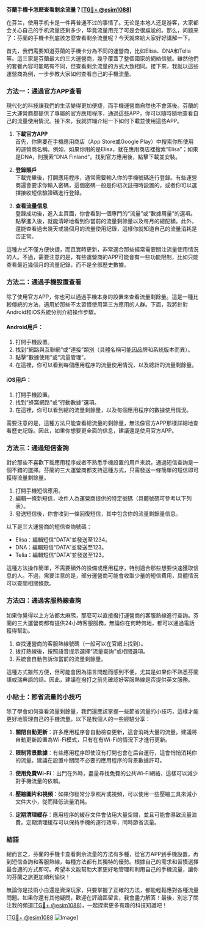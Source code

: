 **芬蘭手機卡怎麽查看剩余流量？[[TG💪+ @esim1088](https://t.me/s/esim1088)]**

在芬兰，使用手机卡是一件再普通不过的事情了。无论是本地人还是游客，大家都会关心自己的手机流量还剩多少，毕竟流量用完了可是会很尴尬的。那么，问题来了：芬蘭的手機卡到底該怎麼查看剩余流量呢？今天就來給大家好好講解一下。

首先，我們需要知道芬蘭的手機卡分為不同的運營商，比如Elisa、DNA和Telia等。這三家是芬蘭最大的三大運營商，幾乎覆蓋了整個國家的網絡信號。雖然他們的套餐內容可能略有不同，但查看剩余流量的方式大致相同。接下來，我就以這些運營商為例，一步步教大家如何查看自己的手機流量。

### 方法一：通過官方APP查看

現代化的科技讓我們的生活變得更加便捷，而手機運營商自然也不會落後。芬蘭的三大運營商都提供了專屬的官方應用程序，通過這些APP，你可以隨時隨地查看自己的流量使用情況。接下來，我就詳細介紹一下如何下載並使用這些APP。

1. **下載官方APP**  
   首先，你需要在手機應用商店（App Store或Google Play）中搜索你所使用的運營商名稱。例如，如果你用的是Elisa，就在應用商店裡搜索“Elisa”；如果是DNA，則搜索“DNA Finland”。找到官方應用後，點擊下載並安裝。

2. **登錄賬戶**  
   下載完畢後，打開應用程序，通常需要輸入你的手機號碼進行登錄。有些運營商還會要求你輸入密碼，這個密碼一般是你初次註冊時設置的，或者你可以選擇接收短信驗證碼進行登錄。

3. **查看流量信息**  
   登錄成功後，進入主頁面，你會看到一個專門的“流量”或“數據用量”的選項。點擊進入後，就能清晰地看到你當前的流量剩餘量以及每月的總配額。此外，還能查看過去幾天或幾個月的流量使用記錄，這樣你就知道自己的流量消耗是否正常。

這種方式不僅方便快捷，而且實時更新，非常適合那些經常需要關注流量使用情況的人。不過，需要注意的是，有些運營商的APP可能會有一些功能限制，比如只能查看最近幾個月的流量記錄，而不是全部歷史數據。

### 方法二：通過手機設置查看

除了使用官方APP，你也可以通過手機本身的設置來查看流量剩餘量。這是一種比較傳統的方法，適用於那些不太習慣使用第三方應用的人群。下面，我將針對Android和iOS系統分別介紹操作步驟。

#### Android用戶：
1. 打開手機設置。
2. 找到“網路與互聯網”或“連接”類別（具體名稱可能因品牌和系統版本而異）。
3. 點擊“數據使用”或“流量管理”。
4. 在這裡，你可以看到每個應用程序的流量使用情況，以及總計的流量剩餘量。

#### iOS用戶：
1. 打開手機設置。
2. 找到“蜂窩網路”或“行動數據”選項。
3. 在這裡，你可以看到總的流量剩餘量，以及每個應用程序的數據使用情況。

需要注意的是，這種方法只能查看總流量的剩餘量，無法像官方APP那樣詳細地查看歷史記錄。因此，如果你想要更全面的信息，建議還是使用官方APP。

### 方法三：通過短信查詢

對於那些不喜歡下載應用程序或者不熟悉手機設置的用戶來說，通過短信查詢是一個不錯的選擇。芬蘭的三大運營商都支持這種方式，只需發送一條簡單的短信即可獲得流量剩餘量。

1. 打開手機短信應用。
2. 編輯一條新短信，收件人為運營商提供的特定號碼（具體號碼可參考以下列表）。
3. 發送短信後，你會收到一條回復短信，其中包含你的流量剩餘量信息。

以下是三大運營商的短信查詢號碼：

- Elisa：編輯短信“DATA”並發送至1234。
- DNA：編輯短信“DATA”並發送至123。
- Telia：編輯短信“DATA”並發送至123。

這種方法操作簡單，不需要額外的設備或應用程序，特別適合那些想要快速獲取信息的人。不過，需要注意的是，部分運營商可能會收取少量的短信費用，具體情況可以查閱相關條款。

### 方法四：通過客服熱線查詢

如果你覺得以上方法都太麻煕，那麼可以直接撥打運營商的客服熱線進行查詢。芬蘭的三大運營商都有提供24小時客服服務，無論你在何時何地，都可以通過電話獲得幫助。

1. 查找運營商的客服熱線號碼（一般可以在官網上找到）。
2. 拨打熱線後，按照語音提示選擇“流量查詢”或相關選項。
3. 系統會自動告訴你當前的流量剩餘量。

這種方式雖然方便，但可能會因為語言問題而感到不便，尤其是如果你不熟悉芬蘭語或瑞典語的話。因此，建議在撥打之前先確認好客服熱線是否提供英文服務。

### 小貼士：節省流量的小技巧

除了學會如何查看流量剩餘量，我們還應該掌握一些節省流量的小技巧，這樣才能更好地管理自己的手機流量。以下是我個人的一些經驗分享：

1. **關閉自動更新**：許多應用程序會自動檢查更新，這會消耗大量的流量。建議將自動更新設置為Wi-Fi模式，只有在有Wi-Fi的情況下才進行更新。
   
2. **限制背景數據**：有些應用程序即使沒有打開也會在后台運行，這會悄悄消耗你的流量。建議在設置中關閉不必要的應用程序的背景數據許可。

3. **使用免費Wi-Fi**：出門在外時，盡量尋找免費的公共Wi-Fi網絡，這樣可以減少對手機流量的依賴。

4. **壓縮圖片和視頻**：如果你經常分享照片或視頻，可以使用一些壓縮工具來減小文件大小，從而降低流量消耗。

5. **定期清理緩存**：應用程序的緩存文件會佔用大量空間，並且可能會導致流量浪費。定期清理緩存可以保持手機的運行效率，同時節省流量。

### 結語

總而言之，芬蘭的手機卡查看剩余流量的方法有多種，從官方APP到手機設置，再到短信查詢和客服熱線，每種方法都有其獨特的優勢。根據自己的需求和習慣選擇最合適的方式即可。希望本文能幫助大家更好地管理和利用自己的手機流量，讓你的芬蘭之旅更加順利愉快！

無論你是技術小白還是資深玩家，只要掌握了正確的方法，都能輕鬆應對各種流量問題。如果你還有其他疑問，歡迎在評論區留言，我會盡力解答！最後，別忘了關注我的頻道[[TG💪+ @esim1088](https://t.me/s/esim1088)]，一起探索更多有趣的科技知識吧！

[[TG💪+ @esim1088](https://t.me/s/esim1088) ![Image](https://i.postimg.cc/4NQfJmqS/Snipaste-2025-05-13-00-14-12.png)]